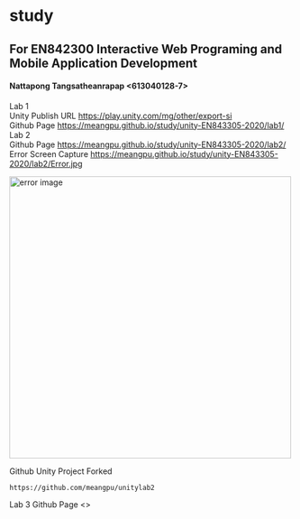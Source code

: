 # study
## For EN842300 Interactive Web Programing and Mobile Application Development
#### Nattapong Tangsatheanrapap <613040128-7>  
Lab 1  
Unity Publish URL <https://play.unity.com/mg/other/export-si>  
Github Page <https://meangpu.github.io/study/unity-EN843305-2020/lab1/>  
Lab 2   
Github Page <https://meangpu.github.io/study/unity-EN843305-2020/lab2/>  
Error Screen Capture <https://meangpu.github.io/study/unity-EN843305-2020/lab2/Error.jpg>  

<p>
  <img src="https://meangpu.github.io/study/unity-EN843305-2020/lab2/Error.jpg" width="500" title="error image">
</p>


Github Unity Project Forked  
```  
https://github.com/meangpu/unitylab2
```

Lab 3
Github Page <>  

